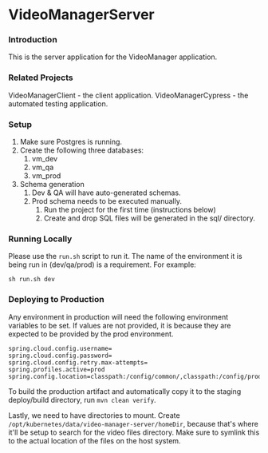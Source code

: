 # VideoManagerServer

### Introduction

This is the server application for the VideoManager application.

### Related Projects

VideoManagerClient - the client application.
VideoManagerCypress - the automated testing application.

### Setup

1. Make sure Postgres is running.
2. Create the following three databases:
    1. vm_dev
    2. vm_qa
    3. vm_prod
3. Schema generation
    1. Dev & QA will have auto-generated schemas.
    2. Prod schema needs to be executed manually.
        1. Run the project for the first time (instructions below)
        2. Create and drop SQL files will be generated in the sql/ directory.

### Running Locally

Please use the `run.sh` script to run it. The name of the environment it is being run in (dev/qa/prod) is a requirement. For example:

`sh run.sh dev`

### Deploying to Production

Any environment in production will need the following environment variables to be set. If values are not provided, it is because they are expected to be provided by the prod environment.

```
spring.cloud.config.username=
spring.cloud.config.password=
spring.cloud.config.retry.max-attempts=
spring.profiles.active=prod
spring.config.location=classpath:/config/common/,classpath:/config/prod/
```

To build the production artifact and automatically copy it to the staging deploy/build directory, run `mvn clean verify`.

Lastly, we need to have directories to mount. Create `/opt/kubernetes/data/video-manager-server/homeDir`, because that's where it'll be setup to search for the video files directory. Make sure to symlink this to the actual location of the files on the host system.